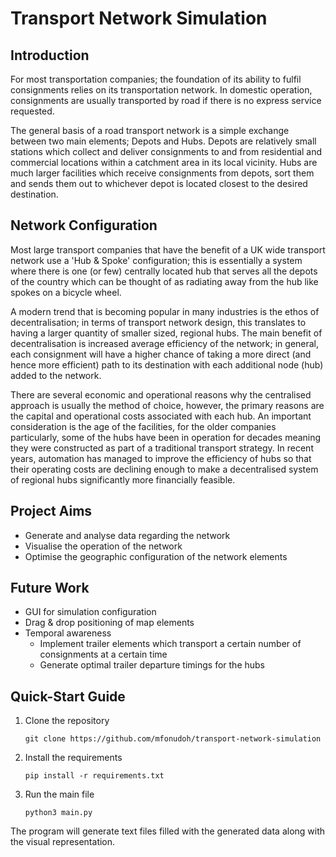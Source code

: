 # Transport Network Simulation

## Introduction

For most transportation companies; the foundation of its ability to fulfil consignments relies on its transportation network. In domestic operation, consignments are usually transported by road if there is no express service requested.

The general basis of a road transport network is a simple exchange between two main elements; Depots and Hubs. Depots are relatively small stations which collect and deliver consignments to and from residential and commercial locations within a catchment area in its local vicinity. Hubs are much larger facilities which receive consignments from depots, sort them and sends them out to whichever depot is located closest to the desired destination.

## Network Configuration

Most large transport companies that have the benefit of a UK wide transport network use a 'Hub & Spoke' configuration; this is essentially a system where there is one (or few) centrally located hub that serves all the depots of the country which can be thought of as radiating away from the hub like spokes on a bicycle wheel.

A modern trend that is becoming popular in many industries is the ethos of decentralisation; in terms of transport network design, this translates to having a larger quantity of smaller sized, regional hubs. The main benefit of decentralisation is increased average efficiency of the network; in general, each consignment will have a higher chance of taking a more direct (and hence more efficient) path to its destination with each additional node (hub) added to the network.

There are several economic and operational reasons why the centralised approach is usually the method of choice, however, the primary reasons are the capital and operational costs associated with each hub. An important consideration is the age of the facilities, for the older companies particularly, some of the hubs have been in operation for decades meaning they were constructed as part of a traditional transport strategy. In recent years, automation has managed to improve the efficiency of hubs so that their operating costs are declining enough to make a decentralised system of regional hubs significantly more financially feasible.

## Project Aims

- Generate and analyse data regarding the network
- Visualise the operation of the network
- Optimise the geographic configuration of the network elements

## Future Work

- GUI for simulation configuration
- Drag & drop positioning of map elements
- Temporal awareness
    - Implement trailer elements which transport a certain number of consignments at a certain time
    - Generate optimal trailer departure timings for the hubs

## Quick-Start Guide

1. Clone the repository

    `git clone https://github.com/mfonudoh/transport-network-simulation`

2. Install the requirements

    `pip install -r requirements.txt`

3. Run the main file

    `python3 main.py`

The program will generate text files filled with the generated data along with the visual representation.
